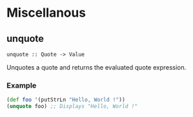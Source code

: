 Miscellanous
============

unquote
-------

`unquote :: Quote -> Value`

Unquotes a quote and returns the evaluated quote expression.

### Example

```clojure
(def foo '(putStrLn "Hello, World !"))
(unquote foo) ;; Displays "Hello, World !"
```

